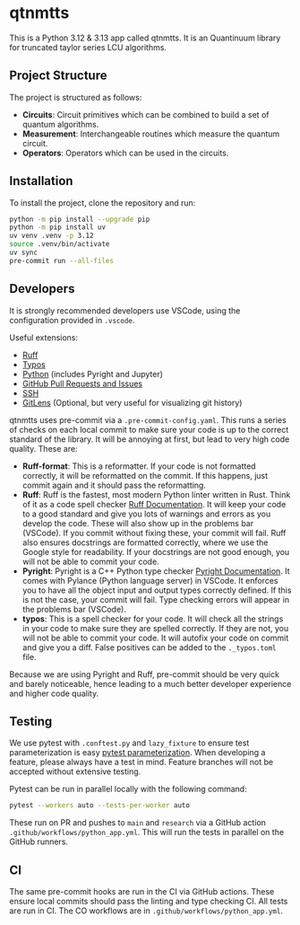 # qtnmtts

This is a Python 3.12 & 3.13 app called qtnmtts. It is an Quantinuum library for truncated taylor series LCU algorithms.



## Project Structure

The project is structured as follows:

- **Circuits**: Circuit primitives which can be combined to build a set of quantum algorithms.
- **Measurement**: Interchangeable routines which measure the quantum circuit.
- **Operators**: Operators which can be used in the circuits.

## Installation

To install the project, clone the repository and run:

```sh
python -m pip install --upgrade pip
python -m pip install uv
uv venv .venv -p 3.12
source .venv/bin/activate
uv sync
pre-commit run --all-files
```

## Developers

It is strongly recommended developers use VSCode, using the configuration provided in `.vscode`.

Useful extensions:

- [Ruff](https://marketplace.visualstudio.com/items?itemName=charliermarsh.ruff)
- [Typos](https://marketplace.visualstudio.com/items?itemName=streetsidesoftware.code-spell-checker)
- [Python](https://marketplace.visualstudio.com/items?itemName=ms-python.python) (includes Pyright and Jupyter)
- [GitHub Pull Requests and Issues](https://marketplace.visualstudio.com/items?itemName=GitHub.vscode-pull-request-github)
- [SSH](https://marketplace.visualstudio.com/items?itemName=ms-vscode-remote.remote-ssh)
- [GitLens](https://marketplace.visualstudio.com/items?itemName=eamodio.gitlens) (Optional, but very useful for visualizing git history)

qtnmtts uses pre-commit via a `.pre-commit-config.yaml`. This runs a series of checks on each local commit to make sure your code is up to the correct standard of the library. It will be annoying at first, but lead to very high code quality. These are:

- **Ruff-format**: This is a reformatter. If your code is not formatted correctly, it will be reformatted on the commit. If this happens, just commit again and it should pass the reformatting.
- **Ruff**: Ruff is the fastest, most modern Python linter written in Rust. Think of it as a code spell checker [Ruff Documentation](https://beta.ruff.rs/docs/). It will keep your code to a good standard and give you lots of warnings and errors as you develop the code. These will also show up in the problems bar (VSCode). If you commit without fixing these, your commit will fail. Ruff also ensures docstrings are formatted correctly, where we use the Google style for readability. If your docstrings are not good enough, you will not be able to commit your code.
- **Pyright**: Pyright is a C++ Python type checker [Pyright Documentation](https://microsoft.github.io/pyright/#/). It comes with Pylance (Python language server) in VSCode. It enforces you to have all the object input and output types correctly defined. If this is not the case, your commit will fail. Type checking errors will appear in the problems bar (VSCode).
- **typos**: This is a spell checker for your code. It will check all the strings in your code to make sure they are spelled correctly. If they are not, you will not be able to commit your code. It will autofix your code on commit and give you a diff. False positives can be added to the `._typos.toml` file.

Because we are using Pyright and Ruff, pre-commit should be very quick and barely noticeable, hence leading to a much better developer experience and higher code quality.

## Testing

We use pytest with `.conftest.py` and `lazy_fixture` to ensure test parameterization is easy [pytest parameterization](https://docs.pytest.org/en/7.3.x/how-to/parametrize.html). When developing a feature, please always have a test in mind. Feature branches will not be accepted without extensive testing.

Pytest can be run in parallel locally with the following command:

```sh
pytest --workers auto --tests-per-worker auto
```

These run on PR and pushes to `main` and `research` via a GitHub action `.github/workflows/python_app.yml`. This will run the tests in parallel on the GitHub runners.

## CI

The same pre-commit hooks are run in the CI via GitHub actions. These ensure local commits should pass the linting and type checking CI. All tests are run in CI. The CO workflows are in `.github/workflows/python_app.yml`.

